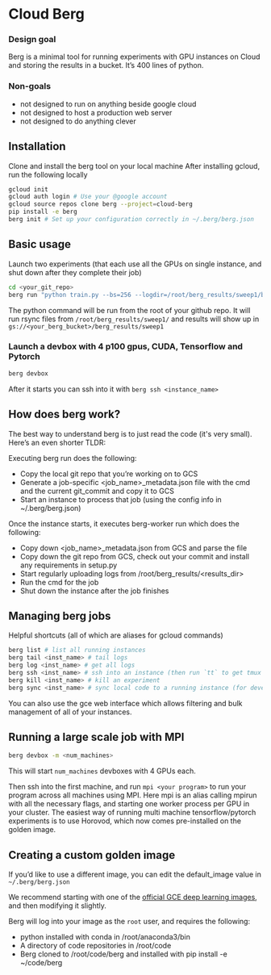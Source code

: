 # Cloud Berg

### Design goal
Berg is a minimal tool for running experiments with GPU instances on Cloud and storing the results in a bucket. It’s 400 lines of python.
 
### Non-goals

- not designed to run on anything beside google cloud
- not designed to host a production web server
- not designed to do anything clever


## Installation

Clone and install the berg tool on your local machine
After installing gcloud, run the following locally 

```bash
gcloud init
gcloud auth login # Use your @google account
gcloud source repos clone berg --project=cloud-berg
pip install -e berg
berg init # Set up your configuration correctly in ~/.berg/berg.json
```



## Basic usage

Launch two experiments (that each use all the GPUs on single instance, and shut down after they complete their job)
```bash
cd <your_git_repo>
berg run "python train.py --bs=256 --logdir=/root/berg_results/sweep1/bs_256" 
```

The python command will be run from the root of your github repo. It will run rsync files from `/root/berg_results/sweep1/` and results will show up in  `gs://<your_berg_bucket>/berg_results/sweep1`

### Launch a devbox with 4 p100 gpus, CUDA, Tensorflow and Pytorch
```bash
berg devbox
```
After it starts you can ssh into it with `berg ssh <instance_name>`


## How does berg work?

The best way to understand berg is to just read the code (it's very small). Here’s an even shorter TLDR:

Executing berg run <cmd> does the following:

- Copy the local git repo that you’re working on to GCS 
- Generate a job-specific <job_name>_metadata.json file with the cmd and the current  git_commit and copy it to GCS
- Start an instance to process that job (using the config info in ~/.berg/berg.json)

Once the instance starts, it executes berg-worker run which does the following:

- Copy down  <job_name>_metadata.json from GCS and parse the file
- Copy down the git repo from GCS, check out your commit and install any requirements in setup.py
- Start regularly uploading logs from /root/berg_results/<results_dir>
- Run the cmd for the job
- Shut down the instance after the job finishes


## Managing berg jobs

Helpful shortcuts (all of which are aliases for gcloud commands)
```bash
berg list # list all running instances 
berg tail <inst_name> # tail logs
berg log <inst_name> # get all logs
berg ssh <inst_name> # ssh into an instance (then run `tt` to get tmux panes)
berg kill <inst_name> # kill an experiment
berg sync <inst_name> # sync local code to a running instance (for development)
```

You can also use the gce web interface which allows filtering and bulk management of all of your instances.

## Running a large scale job with MPI

```bash
berg devbox -m <num_machines>
```
This will start `num_machines` devboxes with 4 GPUs each. 

Then ssh into the first machine, and run `mpi <your program>` to run your program across all machines using MPI. Here mpi is an alias calling mpirun with all the necessary flags, and starting one worker process per GPU in your cluster. The easiest way of running multi machine tensorflow/pytorch experiments is to use Horovod, which now comes pre-installed on the golden image.


## Creating a custom golden image
If you’d like to use a different image, you can edit the default_image value in `~/.berg/berg.json`

We recommend starting with one of the [official GCE deep learning images](https://blog.kovalevskyi.com/deep-learning-images-for-google-cloud-engine-the-definitive-guide-bc74f5fb02bc), and then modifying it slightly.

Berg will log into your image as the `root` user, and requires the following:

- python installed with conda in  /root/anaconda3/bin
- A directory of code repositories in /root/code
- Berg cloned to /root/code/berg and installed with pip install -e ~/code/berg